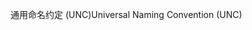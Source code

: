 <span data-ttu-id="c55de-101">通用命名约定 (UNC)</span><span class="sxs-lookup"><span data-stu-id="c55de-101">Universal Naming Convention (UNC)</span></span>